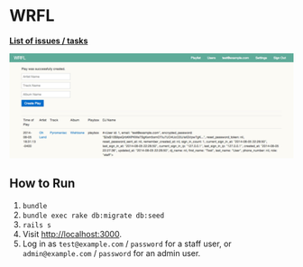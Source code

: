# WRFL

**[List of issues / tasks](https://github.com/wrfl/wrfl/issues)**

![screenshot](https://raw.githubusercontent.com/LexLadiesCode/wrfl/master/screenshot.png)

## How to Run

1. `bundle`
1. `bundle exec rake db:migrate db:seed`
1. `rails s`
1. Visit [http://localhost:3000](http://localhost:3000).
1. Log in as `test@example.com` / `password` for a staff user, or `admin@example.com` / `password` for an admin user.
